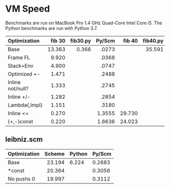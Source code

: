# VM Speed

Benchmarks are run on MacBook Pro 1.4 GHz Quad-Core Intel Core i5. The
Python benchmarks are run with Python 3.7.

| Optimization     | fib 30 | fib30.py | Py/Scm | fib 40 | fib40.py | Py/Scm |
|:-----------------|-------:|---------:|-------:|-------:|---------:|-------:|
| Base             | 13.363 |    0.366 |  .0273 |        |   35.591 |        |
| Frame FL         |  9.920 |          |  .0368 |        |          |        |
| Stack+Env        |  4.900 |          |  .0747 |        |          |        |
| Optimized +-     |  1.471 |          |  .2488 |        |          |        |
| Inline not/null? |  1.333 |          |  .2745 |        |          |        |
| Inline +/-       |  1.282 |          |  .2854 |        |          |        |
| Lambda{,Impl}    |  1.151 |          |  .3180 |        |          |        |
| Inline <=        |  0.270 |          | 1.3555 | 29.730 |          | 1.1971 |
| {+,-}const       |  0.220 |          | 1.6636 | 24.023 |          | 1.4815 |

## leibniz.scm

| Optimization | Scheme | Python | Py/Scm |
|:-------------|-------:|--------|--------|
| Base         | 23.194 | 6.224  | 0.2683 |
| *const       | 20.364 |        | 0.3056 |
| No pushs 0   | 19.997 |        | 0.3112 |
